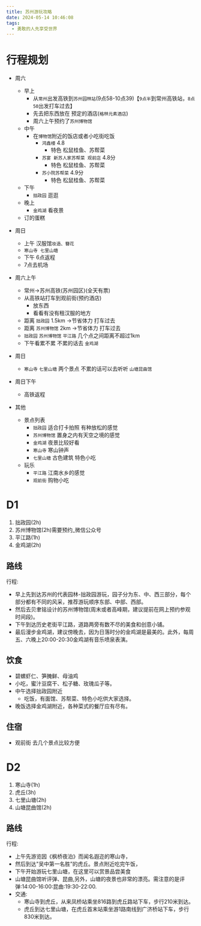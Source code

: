 ```yaml
---
title: 苏州游玩攻略
date: 2024-05-14 10:46:08
tags:
  - 勇敢的人先享受世界
---
```


# 行程规划

- 周六
	- 早上
		- 从`常州`出发高铁到`苏州园林站`(9点58-10点39)【`9点半`到常州高铁站，`8点50`出发打车过去】
		- 先去把东西放在 预定的酒店(`格林元素酒店`)
		- 周六上午预约了`苏州博物馆`
	- 中午
		- 在`博物馆`附近的饭店或者小吃街吃饭
			- `鸿鑫楼`  4.8
				- 特色 松鼠桂鱼、苏帮菜
			- `苏宴 新苏人家苏帮菜 观前店` 4.8分
				- 特色 松鼠桂鱼、苏帮菜
			- `苏小院苏帮菜` 4.9分
				- 特色 松鼠桂鱼、苏帮菜
	- 下午
		- `拙政园` 逛逛
	- 晚上 
		- `金鸡湖` 看夜景
	- 订的蛋糕
- 周日
	- 上午 汉服馆`妆造、簪花`
	- `寒山寺 七里山塘`
	- 下午 6点返程
	- 7点去机场


- 周六上午
	- 常州->苏州高铁(苏州园区)(全天有票)
	- 从高铁站打车到观前街(预约酒店)
		- 放东西
		- 看看有没有租汉服的地方
	- 距离 `拙政园`  1.5km ->节省体力 打车过去
	- 距离 `苏州博物馆`  2km ->节省体力 打车过去
	- `拙政园` `苏州博物馆` `平江路`  几个点之间距离不超过1km 
	- 下午看累不累 不累的话去 `金鸡湖` 
- 周日
	- `寒山寺` `七里山塘` 两个景点 不累的话可以去听听 `山塘昆曲馆`
- 周日下午
	- 高铁返程
- 其他
	- 景点列表 
		- `拙政园`   适合打卡拍照  有种放松的感觉
		- `苏州博物馆`   置身之内有天空之境的感觉
		- `金鸡湖`  夜景比较好看
		- `寒山寺` 寒山钟声
		- `七里山塘`  古色建筑 特色小吃
	- 玩乐
		- `平江路`   江南水乡的感觉
		- `观前街`  购物小吃

# D1
1. 拙政园(2h)
2. 苏州博物馆(2h)需要预约_微信公众号
3. 平江路(1h)
4. 金鸡湖(2h)
## 路线
行程:
- 早上先到达苏州的代表园林-拙政园游玩，园子分为东、中、西三部分，每个部分都有不同的风采，推荐游玩顺序东部、中部、西部。
- 然后去贝聿铭设计的苏州博物馆(周末或者高峰期，建议提前在网上预约参观时间段)。
- 下午到达历史老街平江路，道路两旁有数不尽的美食和创意小铺。
- 最后漫步金鸡湖，建议傍晚去，因为日落时分的金鸡湖是最美的。此外，每周五、六晚上20:00-20:30金鸡湖有音乐喷泉表演。
## 饮食
- 碧螺虾仁、笋腌鲜、母油鸡
- 小吃，蜜汁豆腐干、松子糖、玫瑰瓜子等。
- 中午选择拙政园附近
	- 吃饭，有面馆、苏帮菜、特色小吃供大家选择。
- 晚饭选择金鸡湖附近，各种菜式的餐厅应有尽有。
## 住宿
- 观前街 去几个景点比较方便

# D2
1. 寒山寺(1h)
2. 虎丘(3h)
3. 七里山塘(2h)
4. 山塘昆曲馆(2h)
## 路线
行程:
- 上午先游览因《枫桥夜泊》而闻名遐迩的寒山寺，
- 然后到达"吴中第一名胜”的虎丘。景点附近吃完午饭，
- 下午开始游玩七里山塘，在这里可以赏景品尝美食
- 山塘昆曲馆听评弹、昆曲,另外，山塘的夜景也非常的漂亮。需注意的是评弹:14:00-16:00:昆曲:19:30-22:00.
- 交通:
	- 寒山寺到虎丘，从来凤桥站乘坐816路到虎丘路站下车，步行210米到达。
	- 虎丘到达七里山塘，在虎丘首末站乘坐游1路南线到广济桥站下车，步行830米到达。
